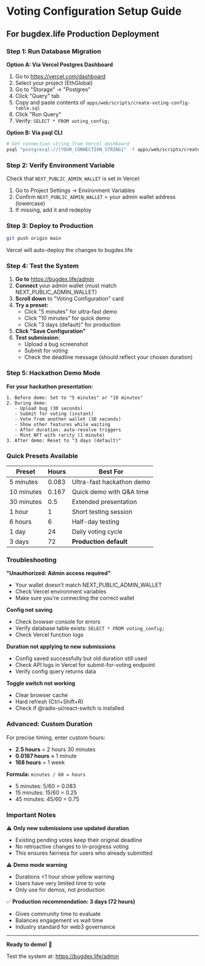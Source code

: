 # Voting Configuration Setup Guide

## For bugdex.life Production Deployment

### Step 1: Run Database Migration

**Option A: Via Vercel Postgres Dashboard**
1. Go to https://vercel.com/dashboard
2. Select your project (EthGlobal)
3. Go to "Storage" → "Postgres"
4. Click "Query" tab
5. Copy and paste contents of `apps/web/scripts/create-voting-config-table.sql`
6. Click "Run Query"
7. Verify: `SELECT * FROM voting_config;`

**Option B: Via psql CLI**
```bash
# Get connection string from Vercel dashboard
psql "postgresql://[YOUR_CONNECTION_STRING]" -f apps/web/scripts/create-voting-config-table.sql
```

### Step 2: Verify Environment Variable

Check that `NEXT_PUBLIC_ADMIN_WALLET` is set in Vercel:
1. Go to Project Settings → Environment Variables
2. Confirm `NEXT_PUBLIC_ADMIN_WALLET` = your admin wallet address (lowercase)
3. If missing, add it and redeploy

### Step 3: Deploy to Production

```bash
git push origin main
```

Vercel will auto-deploy the changes to bugdex.life

### Step 4: Test the System

1. **Go to** https://bugdex.life/admin
2. **Connect** your admin wallet (must match NEXT_PUBLIC_ADMIN_WALLET)
3. **Scroll down** to "Voting Configuration" card
4. **Try a preset:**
   - Click "5 minutes" for ultra-fast demo
   - Click "10 minutes" for quick demo
   - Click "3 days (default)" for production
5. **Click "Save Configuration"**
6. **Test submission:**
   - Upload a bug screenshot
   - Submit for voting
   - Check the deadline message (should reflect your chosen duration)

### Step 5: Hackathon Demo Mode

**For your hackathon presentation:**

```
1. Before demo: Set to "5 minutes" or "10 minutes"
2. During demo:
   - Upload bug (30 seconds)
   - Submit for voting (instant)
   - Vote from another wallet (30 seconds)
   - Show other features while waiting
   - After duration: auto-resolve triggers
   - Mint NFT with rarity (1 minute)
3. After demo: Reset to "3 days (default)"
```

### Quick Presets Available

| Preset | Hours | Best For |
|--------|-------|----------|
| 5 minutes | 0.083 | Ultra-fast hackathon demo |
| 10 minutes | 0.167 | Quick demo with Q&A time |
| 30 minutes | 0.5 | Extended presentation |
| 1 hour | 1 | Short testing session |
| 6 hours | 6 | Half-day testing |
| 1 day | 24 | Daily voting cycle |
| 3 days | 72 | **Production default** |

### Troubleshooting

**"Unauthorized: Admin access required"**
- Your wallet doesn't match NEXT_PUBLIC_ADMIN_WALLET
- Check Vercel environment variables
- Make sure you're connecting the correct wallet

**Config not saving**
- Check browser console for errors
- Verify database table exists: `SELECT * FROM voting_config;`
- Check Vercel function logs

**Duration not applying to new submissions**
- Config saved successfully but old duration still used
- Check API logs in Vercel for submit-for-voting endpoint
- Verify config query returns data

**Toggle switch not working**
- Clear browser cache
- Hard refresh (Ctrl+Shift+R)
- Check if @radix-ui/react-switch is installed

### Advanced: Custom Duration

For precise timing, enter custom hours:
- **2.5 hours** = 2 hours 30 minutes
- **0.0167 hours** ≈ 1 minute
- **168 hours** = 1 week

**Formula:** `minutes / 60 = hours`
- 5 minutes: 5/60 = 0.083
- 15 minutes: 15/60 = 0.25
- 45 minutes: 45/60 = 0.75

### Important Notes

⚠️ **Only new submissions use updated duration**
- Existing pending votes keep their original deadline
- No retroactive changes to in-progress voting
- This ensures fairness for users who already submitted

⚠️ **Demo mode warning**
- Durations <1 hour show yellow warning
- Users have very limited time to vote
- Only use for demos, not production

✅ **Production recommendation: 3 days (72 hours)**
- Gives community time to evaluate
- Balances engagement vs wait time
- Industry standard for web3 governance

---

**Ready to demo!** 🚀

Test the system at: https://bugdex.life/admin
